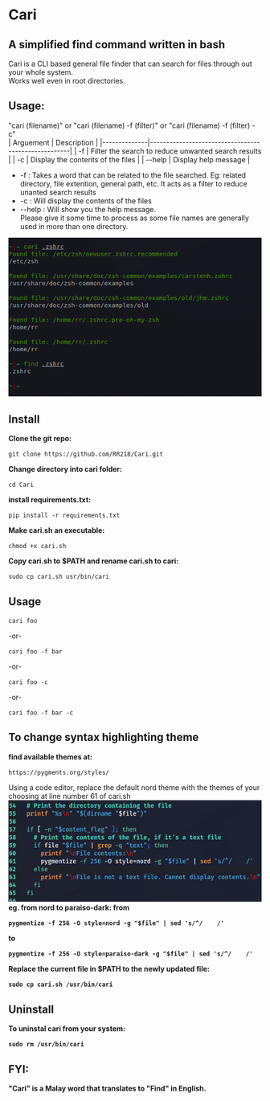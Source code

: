 # Cari
## A simplified find command written in bash
Cari is a CLI based general file finder that can search for files through out your whole system. <br>
Works well even in root directories.
## Usage: 
"cari (filename)" or "cari (filename) -f (filter)" or "cari (filename) -f (filter) -c" <br>
| Arguement    | Description                                         |
|--------------|-----------------------------------------------------|
|    -f        | Filter the search to reduce unwanted search results |
|    -c        | Display the contents of the files                   |
|  --help      | Display help message                                |

* -f : Takes a word that can be related to the file searched. Eg: related directory, file extention, general path, etc.
It acts as a filter to reduce unanted search results <br>
* -c : Will display the contents of the files <br>
* --help : Will show you the help message. <br>
Please give it some time to process as some file names are generally used in more than one directory. <br>

![Example](https://github.com/RR218/Cari/blob/main/images/Screenshot1.png)
## Install
**Clone the git repo:**
```
git clone https://github.com/RR218/Cari.git
```
**Change directory into cari folder:**
```
cd Cari
```
**install requirements.txt:**
```
pip install -r requirements.txt
```
**Make cari.sh an executable:**
```
chmod +x cari.sh
```
**Copy cari.sh to $PATH and rename cari.sh to cari:**
```
sudo cp cari.sh usr/bin/cari
```
## Usage
```
cari foo
```
-or-
```
cari foo -f bar
```
-or-
```
cari foo -c
```
-or-
```
cari foo -f bar -c
```
## To change syntax highlighting theme
**find available themes at:**
```
https://pygments.org/styles/
```
Using a code editor, replace the default nord theme with the themes of your choosing at line number 61 of cari.sh <b> 
![Example](https://github.com/RR218/Cari/blob/main/images/screenshot2.png)
<br>
**eg. from nord to paraiso-dark:**
from
```
pygmentize -f 256 -O style=nord -g "$file" | sed 's/^/    /'
```
to
```
pygmentize -f 256 -O style=paraiso-dark -g "$file" | sed 's/^/    /'
```
**Replace the current file in $PATH to the newly updated file:**
```
sudo cp cari.sh /usr/bin/cari
```
## Uninstall
**To uninstal cari from your system:**
```
sudo rm /usr/bin/cari
```

## FYI:
"Cari" is a Malay word that translates to "Find" in English.
